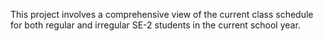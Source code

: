 This project involves a comprehensive view of the current class schedule for both regular and irregular SE-2 students in the current school year.
